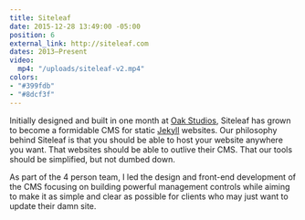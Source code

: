 ```yaml
---
title: Siteleaf
date: 2015-12-28 13:49:00 -05:00
position: 6
external_link: http://siteleaf.com
dates: 2013–Present
video:
  mp4: "/uploads/siteleaf-v2.mp4"
colors:
- "#399fdb"
- "#8dcf3f"
---
```


Initially designed and built in one month at [Oak Studios](http://oak.is), Siteleaf has grown to become a formidable CMS for static [Jekyll](https://jekyllrb.com/) websites. Our philosophy behind Siteleaf is that you should be able to host your website anywhere you want. That websites should be able to outlive their CMS. That our tools should be simplified, but not dumbed down.

As part of the 4 person team, I led the design and front-end development of the CMS focusing on building powerful management controls while aiming to make it as simple and clear as possible for clients who may just want to update their damn site.